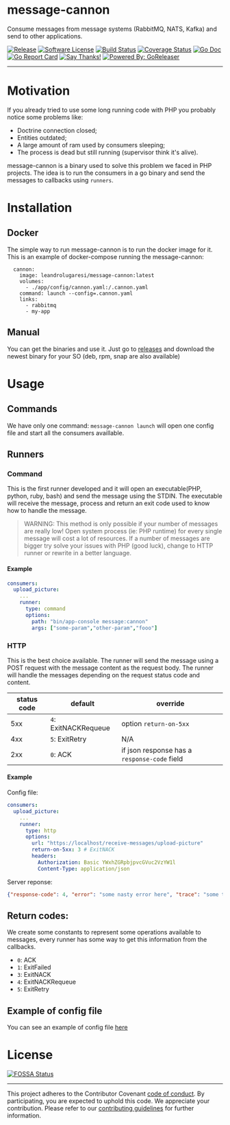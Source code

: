 # message-cannon
Consume messages from message systems (RabbitMQ, NATS, Kafka) and send to other applications.


[![Release](https://img.shields.io/github/release/leandro-lugaresi/message-cannon.svg?style=flat-square)](https://github.com/leandro-lugaresi/message-cannon/releases/latest)
[![Software License](https://img.shields.io/badge/license-MIT-brightgreen.svg?style=flat-square)](LICENSE.md)
[![Build Status](https://travis-ci.org/leandro-lugaresi/message-cannon.svg?branch=master&style=flat-square)](https://travis-ci.org/leandro-lugaresi/message-cannon)
[![Coverage Status](https://img.shields.io/codecov/c/github/leandro-lugaresi/message-cannon/master.svg?style=flat-square)](https://codecov.io/gh/leandro-lugaresi/message-cannon)
[![Go Doc](https://img.shields.io/badge/godoc-reference-blue.svg?style=flat-square)](http://godoc.org/github.com/leandro-lugaresi/message-cannon)
[![Go Report Card](https://goreportcard.com/badge/github.com/leandro-lugaresi/message-cannon?style=flat-square)](https://goreportcard.com/report/github.com/leandro-lugaresi/message-cannon)
[![Say Thanks!](https://img.shields.io/badge/Say%20Thanks-!-1EAEDB.svg)](https://saythanks.io/to/leandro-lugaresi)
[![Powered By: GoReleaser](https://img.shields.io/badge/powered%20by-goreleaser-green.svg?style=flat-square)](https://github.com/goreleaser)

---

# Motivation
If you already tried to use some long running code with PHP you probably notice some problems like:
- Doctrine connection closed;
- Entities outdated;
- A large amount of ram used by consumers sleeping;
- The process is dead but still running (supervisor think it's alive). 

message-cannon is a binary used to solve this problem we faced in PHP projects.
The idea is to run the consumers in a go binary and send the messages to callbacks using `runners`.

# Installation

## Docker
The simple way to run message-cannon is to run the docker image for it. This is an example of docker-compose running the message-cannon:
```
  cannon:
    image: leandrolugaresi/message-cannon:latest
    volumes:
      - ./app/config/cannon.yaml:/.cannon.yaml
    command: launch --config=.cannon.yaml
    links:
      - rabbitmq
      - my-app
```

## Manual
You can get the binaries and use it. Just go to [releases](https://github.com/leandro-lugaresi/message-cannon/releases) and download the newest binary for your SO (deb, rpm, snap are also available)

# Usage

## Commands

We have only one command: `message-cannon launch` will open one config file and start all the consumers availlable.

## Runners

### Command

This is the first runner developed and it will open an executable(PHP, python, ruby, bash) and send the message using the STDIN. The executable will receive the message, process and return an exit code used to know how to handle the message.

> WARNING: This method is only possible if your number of messages are really low! Open system process (ie: PHP runtime) for every single message will cost a lot of resources. If a number of messages are bigger try solve your issues with PHP (good luck), change to HTTP runner or rewrite in a better language.

#### Example

```yml
consumers:
  upload_picture:
    ...
    runner:
      type: command
      options:
        path: "bin/app-console message:cannon"
        args: ["some-param","other-param","fooo"]
```

### HTTP

This is the best choice available. The runner will send the message using a POST request with the message content as the request body.
The runner will handle the messages depending on the request status code and content.

status code | default | override
----------- | ------- | --------
5xx | `4`: ExitNACKRequeue | option `return-on-5xx`
4xx | `5`: ExitRetry | N/A
2xx  | `0`: ACK | if json response has a `response-code` field

#### Example

Config file: 
```yml
consumers:
  upload_picture:
    ...
    runner:
      type: http
      options:
        url: "https://localhost/receive-messages/upload-picture"
        return-on-5xx: 3 # ExitNACK
        headers:
          Authorization: Basic YWxhZGRpbjpvcGVuc2VzYW1l
          Content-Type: application/json
```

Server reponse:

```json
{"response-code": 4, "error": "some nasty error here", "trace": "some trace as string"}
```

## Return codes:

We create some constants to represent some operations available to messages, every runner has some way to get this information from the callbacks.

-  `0`: ACK
-  `1`: ExitFailed
-  `3`: ExitNACK
-  `4`: ExitNACKRequeue
-  `5`: ExitRetry

## Example of config file

You can see an example of config file [here](cannon.yml.dist)

# License
[![FOSSA Status](https://app.fossa.io/api/projects/git%2Bgithub.com%2Fleandro-lugaresi%2Fmessage-cannon.svg?type=large)](https://app.fossa.io/projects/git%2Bgithub.com%2Fleandro-lugaresi%2Fmessage-cannon?ref=badge_large)

---

This project adheres to the Contributor Covenant [code of conduct](CODE_OF_CONDUCT.md). By participating, you are expected to uphold this code.
We appreciate your contribution. Please refer to our [contributing guidelines](CONTRIBUTING.md) for further information.